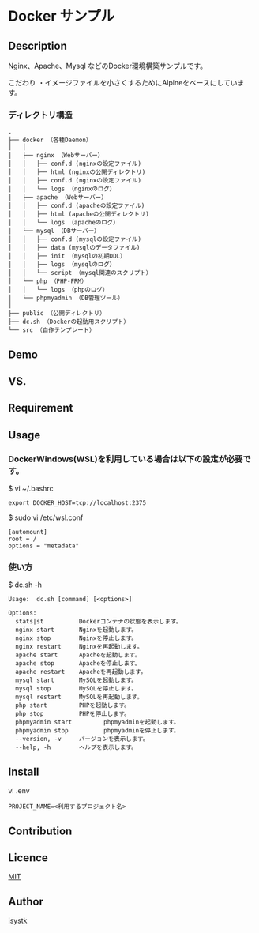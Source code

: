 Docker サンプル
====

## Description

Nginx、Apache、Mysql などのDocker環境構築サンプルです。

こだわり
・イメージファイルを小さくするためにAlpineをベースにしています。

### ディレクトリ構造
```
.
├── docker （各種Daemon）
│   │
│   ├── nginx （Webサーバー）
│   │   ├── conf.d (nginxの設定ファイル)
│   │   ├── html (nginxの公開ディレクトリ)
│   │   ├── conf.d (nginxの設定ファイル)
│   │   └── logs （nginxのログ）
│   ├── apache （Webサーバー）
│   │   ├── conf.d (apacheの設定ファイル)
│   │   ├── html (apacheの公開ディレクトリ)
│   │   └── logs （apacheのログ）
│   └── mysql （DBサーバー）
│   │   ├── conf.d (mysqlの設定ファイル)
│   │   ├── data (mysqlのデータファイル)
│   │   ├── init （mysqlの初期DDL）
│   │   ├── logs （mysqlのログ）
│   │   └── script （mysql関連のスクリプト）
│   └── php （PHP-FRM）
│   │   └── logs （phpのログ）
│   └── phpmyadmin （DB管理ツール）
│
├── public （公開ディレクトリ）
├── dc.sh （Dockerの起動用スクリプト）
└── src （自作テンプレート）
```

## Demo

## VS. 

## Requirement

## Usage

### DockerWindows(WSL)を利用している場合は以下の設定が必要です。
$ vi ~/.bashrc
``` 
export DOCKER_HOST=tcp://localhost:2375
```

$ sudo vi /etc/wsl.conf
``` 
[automount]
root = /
options = "metadata"
```

### 使い方
$ dc.sh -h
```
Usage:  dc.sh [command] [<options>]

Options:
  stats|st          Dockerコンテナの状態を表示します。
  nginx start       Nginxを起動します。
  nginx stop        Nginxを停止します。
  nginx restart     Nginxを再起動します。
  apache start      Apacheを起動します。
  apache stop       Apacheを停止します。
  apache restart    Apacheを再起動します。
  mysql start       MySQLを起動します。
  mysql stop        MySQLを停止します。
  mysql restart     MySQLを再起動します。
  php start         PHPを起動します。
  php stop          PHPを停止します。
  phpmyadmin start         phpmyadminを起動します。
  phpmyadmin stop          phpmyadminを停止します。
  --version, -v     バージョンを表示します。
  --help, -h        ヘルプを表示します。
```

## Install

vi .env
```
PROJECT_NAME=<利用するプロジェクト名>
```

## Contribution

## Licence

[MIT](https://github.com/isystk/docker-sample/LICENCE)

## Author

[isystk](https://github.com/isystk)


